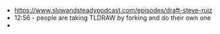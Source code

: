 - https://www.slowandsteadypodcast.com/episodes/draft-steve-ruiz
- 12:56 - people are taking TLDRAW by forking and do their own one
-